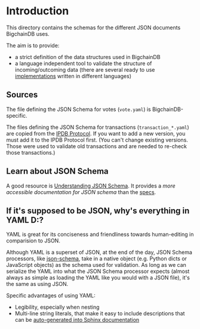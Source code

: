 # Introduction

This directory contains the schemas for the different JSON documents BigchainDB uses.

The aim is to provide:

- a strict definition of the data structures used in BigchainDB
- a language independent tool to validate the structure of incoming/outcoming
  data (there are several ready to use
  [implementations](http://json-schema.org/implementations.html) written in
  different languages)

## Sources

The file defining the JSON Schema for votes (`vote.yaml`) is BigchainDB-specific.

The files defining the JSON Schema for transactions (`transaction_*.yaml`)
are copied from the [IPDB Protocol](https://github.com/ipdb/ipdb-protocol).
If you want to add a new version, you must add it to the IPDB Protocol first.
(You can't change existing versions. Those were used to validate old transactions
and are needed to re-check those transactions.)

## Learn about JSON Schema

A good resource is [Understanding JSON Schema](http://spacetelescope.github.io/understanding-json-schema/index.html).
It provides a *more accessible documentation for JSON schema* than the [specs](http://json-schema.org/documentation.html).

## If it's supposed to be JSON, why's everything in YAML D:?

YAML is great for its conciseness and friendliness towards human-editing in comparision to JSON.

Although YAML is a superset of JSON, at the end of the day, JSON Schema processors, like
[json-schema](http://python-jsonschema.readthedocs.io/en/latest/), take in a native object (e.g.
Python dicts or JavaScript objects) as the schema used for validation. As long as we can serialize
the YAML into what the JSON Schema processor expects (almost always as simple as loading the YAML
like you would with a JSON file), it's the same as using JSON.

Specific advantages of using YAML:
 - Legibility, especially when nesting
 - Multi-line string literals, that make it easy to include descriptions that can be [auto-generated
   into Sphinx documentation](/docs/server/generate_schema_documentation.py)
